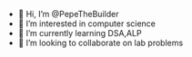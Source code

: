 - 👋 Hi, I’m @PepeTheBuilder
- 👀 I’m interested in computer science
- 🌱 I’m currently learning DSA,ALP
- 💞️ I’m looking to collaborate on lab problems
